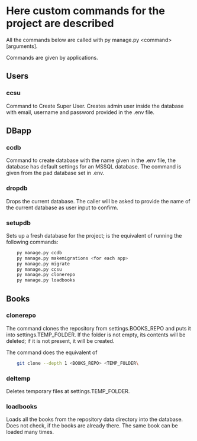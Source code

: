 # Here custom commands for the project are described

All the commands below are called with py manage.py \<command\> \[arguments\].

Commands are given by applications.

## Users

### ccsu

Command to Create Super User. Creates admin user inside the database with email,
username and password provided in the .env file.

## DBapp

### ccdb

Command to create database with the name given in the .env file,
the database has default settings for an MSSQL database.
The command is given from the pad database set in .env.

### dropdb

Drops the current database. The caller will be asked to provide the name
of the current database as user input to confirm.

### setupdb

Sets up a fresh database for the project;
is the equivalent of running the following commands:

```bash
    py manage.py ccdb
    py manage.py makemigrations <for each app>
    py manage.py migrate
    py manage.py ccsu
    py manage.py clonerepo
    py manage.py loadbooks
```

## Books

### clonerepo

The command clones the repository from settings.BOOKS_REPO 
and puts it into settings.TEMP_FOLDER. 
If the folder is not empty, its contents will be deleted;
if it is not present, it will be created.

The command does the equivalent of 
```bash
    git clone --depth 1 <BOOKS_REPO> <TEMP_FOLDER\
```

### deltemp

Deletes temporary files at settings.TEMP_FOLDER.

### loadbooks

Loads all the books from the repository data directory into the database.
Does not check, if the books are already there. The same book can be loaded many times.
